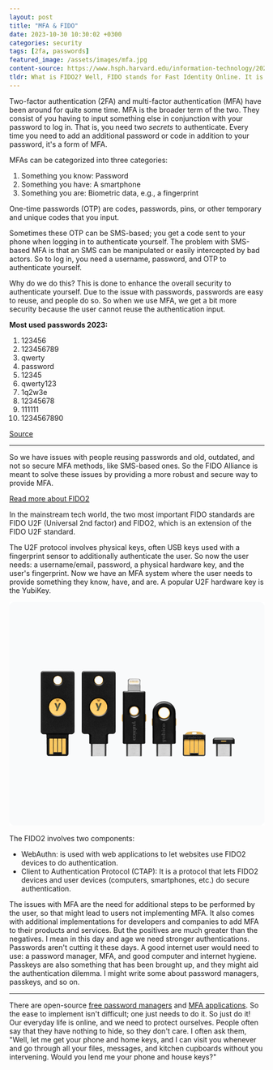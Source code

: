 ```yaml
---
layout: post
title: "MFA & FIDO"
date: 2023-10-30 10:30:02 +0300
categories: security
tags: [2fa, passwords]
featured_image: /assets/images/mfa.jpg
content-source: https://www.hsph.harvard.edu/information-technology/2022/10/03/october-is-cybersecurity-month-week-1/
tldr: What is FIDO2? Well, FIDO stands for Fast Identity Online. It is an open-source authentication standard, and its main goals are to improve online security, mainly via user authentication processes. There is a group, or alliance, called the FIDO Alliance, which is made up of various tech companies that come together to develop these processes, best practices, and standards.
---
```


Two-factor authentication (2FA) and multi-factor authentication (MFA) have been around for quite some time. MFA is the broader term of the two. They consist of you having to input something else in conjunction with your password to log in. That is, you need two <i>secrets</i> to authenticate. Every time you need to add an additional password or code in addition to your password, it's a form of MFA.

MFAs can be categorized into three categories:

1. Something you know: Password
2. Something you have: A smartphone
3. Something you are: Biometric data, e.g., a fingerprint

One-time passwords (OTP) are codes, passwords, pins, or other temporary and unique codes that you input.

Sometimes these OTP can be SMS-based; you get a code sent to your phone when logging in to authenticate yourself. The problem with SMS-based MFA is that an SMS can be manipulated or easily intercepted by bad actors. So to log in, you need a username, password, and OTP to authenticate yourself.

Why do we do this? This is done to enhance the overall security to authenticate yourself. Due to the issue with passwords, passwords are easy to reuse, and people do so. So when we use MFA, we get a bit more security because the user cannot reuse the authentication input.

<b>Most used passwords 2023:</b>

1. 123456
2. 123456789
3. qwerty
4. password
5. 12345
6. qwerty123
7. 1q2w3e
8. 12345678
9. 111111
10. 1234567890

[Source](https://cybernews.com/best-password-managers/most-common-passwords/)

---

So we have issues with people reusing passwords and old, outdated, and not so secure MFA methods, like SMS-based ones. So the FIDO Alliance is meant to solve these issues by providing a more robust and secure way to provide MFA.

[Read more about FIDO2](https://fidoalliance.org/fido2/)

In the mainstream tech world, the two most important FIDO standards are FIDO U2F (Universal 2nd factor) and FIDO2, which is an extension of the FIDO U2F standard.

The U2F protocol involves physical keys, often USB keys used with a fingerprint sensor to additionally authenticate the user. So now the user needs: a username/email, password, a physical hardware key, and the user's fingerprint. Now we have an MFA system where the user needs to provide something they know, have, and are. A popular U2F hardware key is the YubiKey.

![Yubikeys](/assets/images/yubikey.png)

The FIDO2 involves two components:

- WebAuthn: is used with web applications to let websites use FIDO2 devices to do authentication.
- Client to Authentication Protocol (CTAP): It is a protocol that lets FIDO2 devices and user devices (computers, smartphones, etc.) do secure authentication.

The issues with MFA are the need for additional steps to be performed by the user, so that might lead to users not implementing MFA. It also comes with additional implementations for developers and companies to add MFA to their products and services. But the positives are much greater than the negatives. I mean in this day and age we need stronger authentications. Passwords aren't cutting it these days. A good internet user would need to use: a password manager, MFA, and good computer and internet hygiene. Passkeys are also something that has been brought up, and they might aid the authentication dilemma. I might write some about password managers, passkeys, and so on.

---

There are open-source [free password managers](https://www.forbes.com/advisor/business/software/best-free-password-manager/) and [MFA applications](https://sourceforge.net/software/multi-factor-authentication-mfa/free-version/). So the ease to implement isn't difficult; one just needs to do it. So just do it! Our everyday life is online, and we need to protect ourselves. People often say that they have nothing to hide, so they don't care. I often ask them, "Well, let me get your phone and home keys, and I can visit you whenever and go through all your files, messages, and kitchen cupboards without you intervening. Would you lend me your phone and house keys?"
